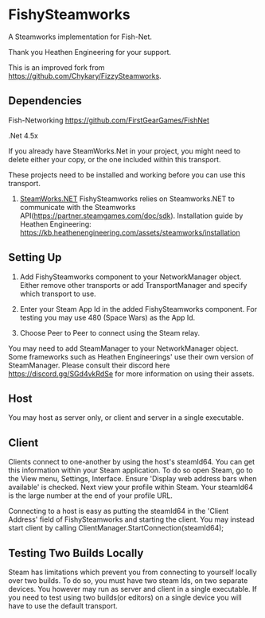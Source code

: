 # FishySteamworks
A Steamworks implementation for Fish-Net.

Thank you Heathen Engineering for your support.

This is an improved fork from https://github.com/Chykary/FizzySteamworks.



## Dependencies

Fish-Networking https://github.com/FirstGearGames/FishNet

.Net 4.5x

If you already have SteamWorks.Net in your project, you might need to delete either your copy, or the one included within this transport.	

These projects need to be installed and working before you can use this transport.
1. [SteamWorks.NET](https://github.com/rlabrecque/Steamworks.NET) FishySteamworks relies on Steamworks.NET to communicate with the Steamworks API(https://partner.steamgames.com/doc/sdk). Installation guide by Heathen Engineering: https://kb.heathenengineering.com/assets/steamworks/installation



## Setting Up

1. Add FishySteamworks component to your NetworkManager object. Either remove other transports or add TransportManager and specify which transport to use.

2. Enter your Steam App Id in the added FishySteamworks component. For testing you may use 480 (Space Wars) as the App Id.

3. Choose Peer to Peer to connect using the Steam relay.

You may need to add SteamManager to your NetworkManager object. Some frameworks such as Heathen Engineerings' use their own version of SteamManager. Please consult their discord here https://discord.gg/SGd4vkRdSe for more information on using their assets.



## Host
You may host as server only, or client and server in a single executable.



## Client
Clients connect to one-another by using the host's steamId64. You can get this information within your Steam application.
To do so open Steam, go to the View menu, Settings, Interface. Ensure 'Display web address bars when available' is checked.
Next view your profile within Steam. Your steamId64 is the large number at the end of your profile URL.

Connecting to a host is easy as putting the steamId64 in the 'Client Address' field of FishySteamworks and starting the client. You may instead start client by calling ClientManager.StartConnection(steamId64);



## Testing Two Builds Locally
Steam has limitations which prevent you from connecting to yourself locally over two builds. To do so, you must have two steam Ids, on two separate devices.
You however may run as server and client in a single executable. If you need to test using two builds(or editors) on a single device you will have to use the default transport.
